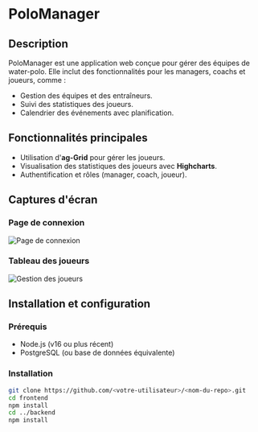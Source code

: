 # PoloManager

## Description
PoloManager est une application web conçue pour gérer des équipes de water-polo. Elle inclut des fonctionnalités pour les managers, coachs et joueurs, comme :
- Gestion des équipes et des entraîneurs.
- Suivi des statistiques des joueurs.
- Calendrier des événements avec planification.

## Fonctionnalités principales
- Utilisation d'**ag-Grid** pour gérer les joueurs.
- Visualisation des statistiques des joueurs avec **Highcharts**.
- Authentification et rôles (manager, coach, joueur).

## Captures d'écran
### Page de connexion
![Page de connexion](./screenshots/login.png)

### Tableau des joueurs
![Gestion des joueurs](./screenshots/players-grid.png)

## Installation et configuration
### Prérequis
- Node.js (v16 ou plus récent)
- PostgreSQL (ou base de données équivalente)

### Installation
```bash
git clone https://github.com/<votre-utilisateur>/<nom-du-repo>.git
cd frontend
npm install
cd ../backend
npm install
